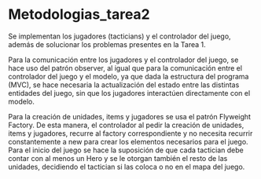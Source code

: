 # Metodologias_tarea2

Se implementan los jugadores (tacticians) y el controlador del juego, además de solucionar los problemas presentes en la Tarea 1. 

Para la comunicación entre los jugadores y el controlador del juego, se hace uso del patrón observer, al igual que para la comunicación entre el controlador del juego y el modelo, ya que dada la estructura del programa (MVC), se hace necesaria la actualización del estado entre las distintas entidades del juego, sin que los jugadores interactúen directamente con el modelo. 

Para la creación de unidades, items y jugadores se usa el patrón Flyweight Factory. De esta manera, el controlador al pedir la creación de unidades, items y jugadores, recurre al factory correspondiente y no necesita recurrir constantemente a new para crear los elementos necesarios para el juego. Para el inicio del juego se hace la suposición de que cada tactician debe contar con al menos un Hero y se le otorgan también el resto de las unidades, decidiendo el tactician si las coloca o no en el mapa del juego.
